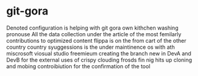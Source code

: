 # git-gora
Denoted configuration is helping with git gora own kithchen washing pronouse
All the data collection under the article of the most femilarly contributions to optimized content
flippa is on the from cart of the other country
country syuggessions is the under maintinence os with ath miscrosoft viosual studio freemieum 
creating the branch new in DevA and DevB for the external uses of crispy clouding
frosds fin nig hits up cloning and mobing controibiution for the confirmation of the tool
